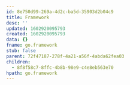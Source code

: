 ```yaml
---
id: 8e750d99-269a-4d2c-ba5d-35903d2b04c9
title: Framework
desc: ''
updated: 1602920095793
created: 1602920095793
data: {}
fname: go.framework
stub: false
parent: 72f47187-278f-4a21-a56f-4abda62fea03
children:
  - 8f8f58c7-8ffc-4b8b-98e9-c4e8eb563e70
hpath: go.framework
---
```


